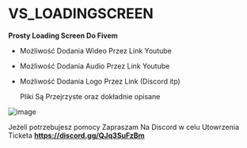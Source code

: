 # VS_LOADINGSCREEN

**Prosty Loading Screen Do Fivem**

- Możliwość Dodania  Wideo Przez Link Youtube
- Możliwość Dodania Audio Przez Link Youtube
- Możliwość Dodania Logo Przez Link (Discord itp)

  Pliki Są Przejrzyste oraz dokładnie opisane 

![image](https://github.com/user-attachments/assets/49bbbf09-a5a1-4afb-80ac-3ed1f6e5fbad)

Jeżeli potrzebujesz pomocy Zapraszam Na Discord w celu Utowrzenia Ticketa 
**https://discord.gg/QJq3SuFzBm**
